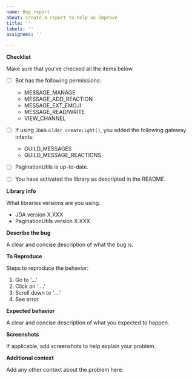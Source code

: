 ```yaml
---
name: Bug report
about: Create a report to help us improve
title: ''
labels: ''
assignees: ''

---
```


**Checklist**

Make sure that you've checked all the items below.

- [ ] Bot has the following permissions:
  - MESSAGE_MANAGE
  - MESSAGE_ADD_REACTION
  - MESSAGE_EXT_EMOJI
  - MESSAGE_READ/WRITE
  - VIEW_CHANNEL
- [ ] If using `JDABuilder.createLight()`, you added the following gateway intents:
    - GUILD_MESSAGES
    - GUILD_MESSAGE_REACTIONS
- [ ] PaginationUtils is up-to-date.
- [ ] You have activated the library as descripted in the README.


**Library info**

What libraries versions are you using.
- JDA version X.XXX
- PaginationUtils version X.XXX


**Describe the bug**

A clear and concise description of what the bug is.


**To Reproduce**

Steps to reproduce the behavior:
1. Go to '...'
2. Click on '....'
3. Scroll down to '....'
4. See error


**Expected behavior**

A clear and concise description of what you expected to happen.


**Screenshots**

If applicable, add screenshots to help explain your problem.


**Additional context**

Add any other context about the problem here.
